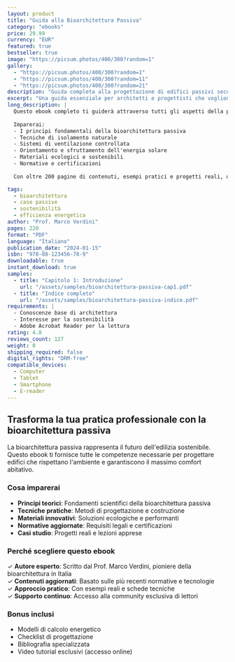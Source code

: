 ```yaml
---
layout: product
title: "Guida alla Bioarchitettura Passiva"
category: "ebooks"
price: 29.99
currency: "EUR"
featured: true
bestseller: true
image: "https://picsum.photos/400/300?random=1"
gallery:
  - "https://picsum.photos/400/300?random=1"
  - "https://picsum.photos/400/300?random=11"
  - "https://picsum.photos/400/300?random=21"
description: "Guida completa alla progettazione di edifici passivi secondo i principi della bioarchitettura."
excerpt: "Una guida essenziale per architetti e progettisti che vogliono specializzarsi in bioarchitettura passiva."
long_description: |
  Questo ebook completo ti guiderà attraverso tutti gli aspetti della progettazione di edifici passivi secondo i principi della bioarchitettura. 
  
  Imparerai:
  - I principi fondamentali della bioarchitettura passiva
  - Tecniche di isolamento naturale
  - Sistemi di ventilazione controllata
  - Orientamento e sfruttamento dell'energia solare
  - Materiali ecologici e sostenibili
  - Normative e certificazioni
  
  Con oltre 200 pagine di contenuti, esempi pratici e progetti reali, questo ebook è un riferimento indispensabile per la tua formazione professionale.

tags:
  - bioarchitettura
  - case passive
  - sostenibilità
  - efficienza energetica
author: "Prof. Marco Verdini"
pages: 220
format: "PDF"
language: "Italiano"
publication_date: "2024-01-15"
isbn: "978-88-123456-78-9"
downloadable: true
instant_download: true
samples:
  - title: "Capitolo 1: Introduzione"
    url: "/assets/samples/bioarchitettura-passiva-cap1.pdf"
  - title: "Indice completo"
    url: "/assets/samples/bioarchitettura-passiva-indice.pdf"
requirements: |
  - Conoscenze base di architettura
  - Interesse per la sostenibilità
  - Adobe Acrobat Reader per la lettura
rating: 4.8
reviews_count: 127
weight: 0
shipping_required: false
digital_rights: "DRM-free"
compatible_devices:
  - Computer
  - Tablet
  - Smartphone
  - E-reader
---
```


## Trasforma la tua pratica professionale con la bioarchitettura passiva

La bioarchitettura passiva rappresenta il futuro dell'edilizia sostenibile. Questo ebook ti fornisce tutte le competenze necessarie per progettare edifici che rispettano l'ambiente e garantiscono il massimo comfort abitativo.

### Cosa imparerai

- **Principi teorici**: Fondamenti scientifici della bioarchitettura passiva
- **Tecniche pratiche**: Metodi di progettazione e costruzione
- **Materiali innovativi**: Soluzioni ecologiche e performanti
- **Normative aggiornate**: Requisiti legali e certificazioni
- **Casi studio**: Progetti reali e lezioni apprese

### Perché scegliere questo ebook

✓ **Autore esperto**: Scritto dal Prof. Marco Verdini, pioniere della bioarchitettura in Italia  
✓ **Contenuti aggiornati**: Basato sulle più recenti normative e tecnologie  
✓ **Approccio pratico**: Con esempi reali e schede tecniche  
✓ **Supporto continuo**: Accesso alla community esclusiva di lettori  

### Bonus inclusi

- Modelli di calcolo energetico
- Checklist di progettazione
- Bibliografia specializzata
- Video tutorial esclusivi (accesso online)